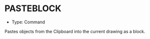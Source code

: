 # PASTEBLOCK

- Type: Command

Pastes objects from the Clipboard into the current drawing as a block.
